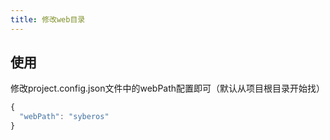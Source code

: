 ```yaml
---
title: 修改web目录
---
```


## 使用

修改project.config.json文件中的webPath配置即可（默认从项目根目录开始找）

```javascript
{
  "webPath": "syberos"
}
```
